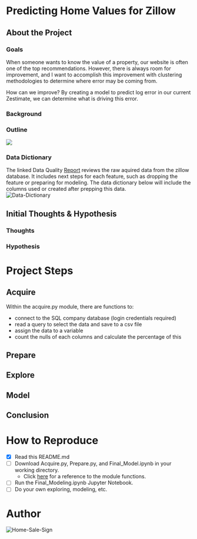 # Predicting Home Values for Zillow
## About the Project
### Goals
When someone wants to know the value of a property, our website is often one of the top recommendations. However, there is always room for improvement, and I want to accomplish this improvement with clustering methodologies to determine where error may be coming from.  

How can we improve? By creating a model to predict log error in our current Zestimate, we can determine what is driving this error.
### Background
### Outline

<img src="https://i.pinimg.com/originals/57/75/18/5775186c4bea7051bb0b701d41958434.png" /> 

### Data Dictionary
The linked Data Quality [Report](https://drive.google.com/file/d/1wh3iKkAX7o-PZ46EcsHzoZbxtD-BKB6-/view)
reviews the raw aquired data from the zillow database. It includes next steps for each feature, such as dropping the feature or preparing for modeling. The data dictionary below will include the columns used or created after prepping this data.  
![Data-Dictionary](https://i.pinimg.com/originals/21/12/10/211210b304ce26a7f87bd770fefb7c7e.png)
## Initial Thoughts & Hypothesis
### Thoughts
### Hypothesis
# Project Steps
## Acquire
Within the acquire.py module, there are functions to:
- connect to the SQL company database (login credentials required)
- read a query to select the data and save to a csv file
- assign the data to a variable
- count the nulls of each columns and calculate the percentage of this
## Prepare
## Explore
## Model
## Conclusion
# How to Reproduce
- [x] Read this README.md
- [ ] Download Acquire.py, Prepare.py, and Final_Model.ipynb in your working directory.
    - Click [here](https://drive.google.com/file/d/1NMZyc3-N4zakq82ZDAZjeYl0BVAEoBhR/view) for a reference to the module functions.
- [ ] Run the Final_Modeling.ipynb Jupyter Notebook.
- [ ] Do your own exploring, modeling, etc.
# Author
![Home-Sale-Sign](https://i.pinimg.com/564x/68/de/23/68de2379e0fec17a991ab4c1ab588c46.jpg)
